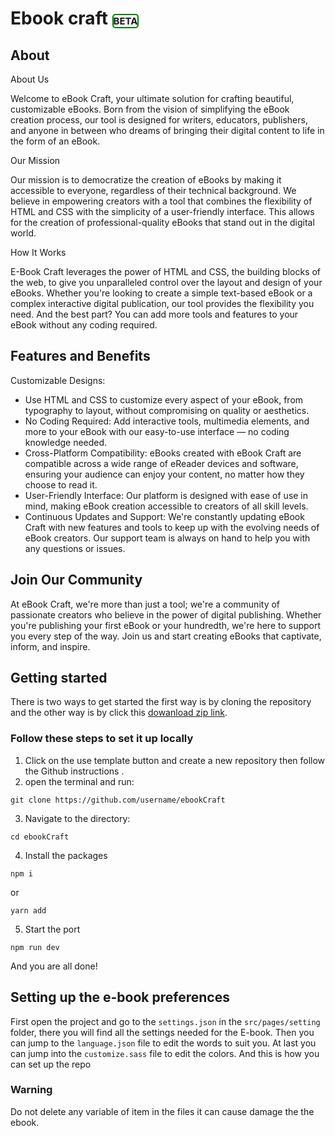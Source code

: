 # Ebook craft <Span style="font-size:15px; border:green 2px solid ; border-radius:5px">BETA</span>

## About
About Us

Welcome to eBook Craft, your ultimate solution for crafting beautiful, customizable eBooks. Born from the vision of simplifying the eBook creation process, our tool is designed for writers, educators, publishers, and anyone in between who dreams of bringing their digital content to life in the form of an eBook.

Our Mission

Our mission is to democratize the creation of eBooks by making it accessible to everyone, regardless of their technical background. We believe in empowering creators with a tool that combines the flexibility of HTML and CSS with the simplicity of a user-friendly interface. This allows for the creation of professional-quality eBooks that stand out in the digital world.

How It Works

E-Book Craft leverages the power of HTML and CSS, the building blocks of the web, to give you unparalleled control over the layout and design of your eBooks. Whether you're looking to create a simple text-based eBook or a complex interactive digital publication, our tool provides the flexibility you need. And the best part? You can add more tools and features to your eBook without any coding required.

## Features and Benefits

Customizable Designs: 

- Use HTML and CSS to customize every aspect of your eBook, from typography to layout, without compromising on quality or aesthetics.
- No Coding Required: Add interactive tools, multimedia elements, and more to your eBook with our easy-to-use interface — no coding knowledge needed.
- Cross-Platform Compatibility: eBooks created with eBook Craft are compatible across a wide range of eReader devices and software, ensuring your audience can enjoy your content, no matter how they choose to read it.
- User-Friendly Interface: Our platform is designed with ease of use in mind, making eBook creation accessible to creators of all skill levels.
- Continuous Updates and Support: We're constantly updating eBook Craft with new features and tools to keep up with the evolving needs of eBook creators. Our support team is always on hand to help you with any questions or issues.

## Join Our Community

At eBook Craft, we're more than just a tool; we're a community of passionate creators who believe in the power of digital publishing. Whether you're publishing your first eBook or your hundredth, we're here to support you every step of the way. Join us and start creating eBooks that captivate, inform, and inspire.

## Getting started

There is two ways to get started the first way is by cloning the repository and the other way is by click this <a href="https://github.com/Bashamega/ebookCraft/archive/refs/heads/master.zip"> dowanload zip link</a>.  

### Follow these steps to set it up locally
1. Click on the use template button and create a new repository then follow the Github instructions	.
2. open the terminal and run:
```
git clone https://github.com/username/ebookCraft
```
3.  Navigate to the directory:
```
cd ebookCraft
```
4. Install the packages
```
npm i
```
or
```
yarn add
```
5. Start the port
```
npm run dev
```
And you are all done!

## Setting up the e-book preferences
First open the project and go to the `settings.json` in the `src/pages/setting`  folder, there you will find all the settings needed for the E-book.
Then you can jump to the `language.json` file to edit the words to suit you.
At last you can jump into the `customize.sass` file to edit the colors.
And this is how you can set up the repo
<div style="borderred 1px solid; border-radius:10px;">
<h3>Warning</h3>
<p>Do not delete any variable of item in the files it can cause damage the the ebook.</p>
</div>
